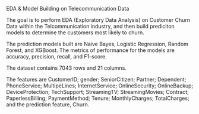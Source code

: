 EDA & Model Building on Telecommunication Data

The goal is to perform EDA (Exploratory Data Analysis) on Customer Churn Data within the Telcommunication industry, and then build prediciton models to determine the customers most likely to churn.

The prediction models built are Naive Bayes, Logistic Regression, Random Forest, and XGBoost. The metrics of performance for the models are accuracy, precision, recall, and F1-score.

The dataset contains 7043 rows and 21 columns.

The features are CustomerID; gender; SeniorCitizen; Partner; Dependent; PhoneService; MultipeLines; InternetService; OnlineSecurity; OnlineBackup; DeviceProtection; TechSupport; StreamingTV; StreamingMovies; Contract; PaperlessBilling; PaymentMethod; Tenure; MonthlyCharges; TotalCharges; and the prediction feature, Churn.
